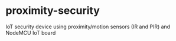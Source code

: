 # proximity-security
IoT security device using proximity/motion sensors (IR and PIR) and NodeMCU IoT board
